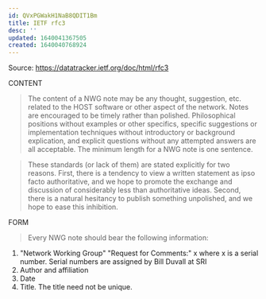 ```yaml
---
id: QVxPGWakH1NaB8QDIT1Bm
title: IETF rfc3
desc: ''
updated: 1640041367505
created: 1640040768924
---
```


Source: https://datatracker.ietf.org/doc/html/rfc3

CONTENT

> The content of a NWG note may be any thought, suggestion, etc. related to
the HOST software or other aspect of the network.  Notes are encouraged to
be timely rather than polished.  Philosophical positions without examples
or other specifics, specific suggestions or implementation techniques
without introductory or background explication, and explicit questions
without any attempted answers are all acceptable.  The minimum length for
a NWG note is one sentence.

> These standards (or lack of them) are stated explicitly for two reasons.
First, there is a tendency to view a written statement as ipso facto
authoritative, and we hope to promote the exchange and discussion of
considerably less than authoritative ideas.  Second, there is a natural
hesitancy to publish something unpolished, and we hope to ease this
inhibition.

FORM

> Every NWG note should bear the following information:
1.  "Network Working Group"
    "Request for Comments:" x
    where x is a serial number.
    Serial numbers are assigned by Bill Duvall at SRI
2.  Author and affiliation
3.  Date
4.  Title.  The title need not be unique.
